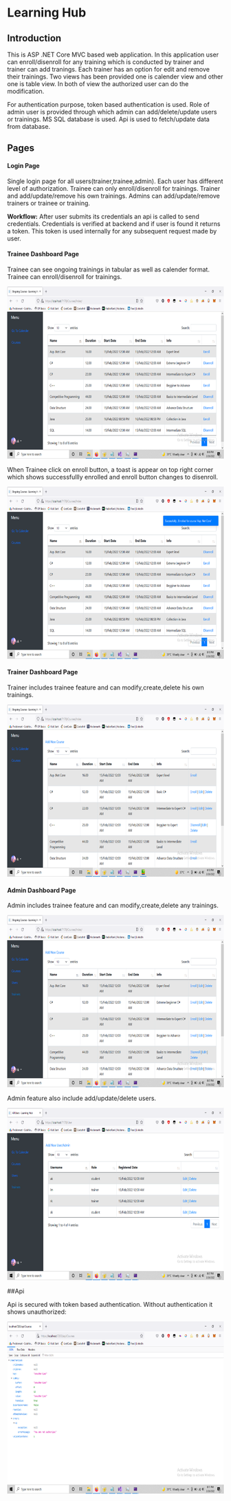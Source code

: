 
# Learning Hub

## Introduction
        
This is ASP .NET Core MVC based web application. In this application user can enroll/disenroll for any training which is conducted by trainer and trainer can add tranings. Each trainer has an option for edit and remove their trainings. Two views has been provided one is calender view and other one is table view. In both of view the authorized user can do the modification.

For authentication purpose, token based authentication is used. Role of admin user is provided through which admin can add/delete/update users or trainings. MS SQL database is used. Api is used to fetch/update data from database.     


## Pages

#### Login Page

Single login page for all users(trainer,trainee,admin). Each user has different level of authorization. Trainee can only enroll/disenroll for trainings. Trainer and add/update/remove his own trainings. Admins can add/update/remove trainers or trainee or training.

**Workflow:** After user submits its credentials an api is called to send credentials. Credentials is verified at backend and if user is found it returns a token. This token is used internally for any subsequent request made by user. 


#### Trainee Dashboard Page

Trainee can see ongoing trainings in tabular as well as calender format. Trainee can enroll/disenroll for trainings.

<img src="https://github.com/harshalkolhe0/Learning-Hub/blob/main/Images/TraineePage.png?raw=true" width="700"  height = "400">

When Trainee click on enroll button, a toast is appear on top right corner which shows successfullly enrolled and enroll button changes to disenroll. 

<img src="https://github.com/harshalkolhe0/Learning-Hub/blob/main/Images/Enroll.png?raw=true" width="700"  height = "400">

#### Trainer Dashboard Page

Trainer includes trainee feature and can modify,create,delete his own trainings.

<img src="https://github.com/harshalkolhe0/Learning-Hub/blob/main/Images/TrainerPage.png?raw=true" width="700"  height = "400">



#### Admin Dashboard Page

Admin includes trainee feature and can modify,create,delete any trainings.

<img src="https://github.com/harshalkolhe0/Learning-Hub/blob/main/Images/AdminPage.png?raw=true" width="700"  height = "400">

Admin feature also include add/update/delete users.

<img src="https://github.com/harshalkolhe0/Learning-Hub/blob/main/Images/UserView.png?raw=true" width="700"  height = "400">


##Api

Api is secured with token based authentication. Without authentication it shows unauthorized:

<img src="https://github.com/harshalkolhe0/Learning-Hub/blob/main/Images/Api.png?raw=true" width="700"  height = "400">
